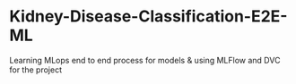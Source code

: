 # Kidney-Disease-Classification-E2E-ML
Learning MLops end to end process for models
& using MLFlow and DVC for the project
